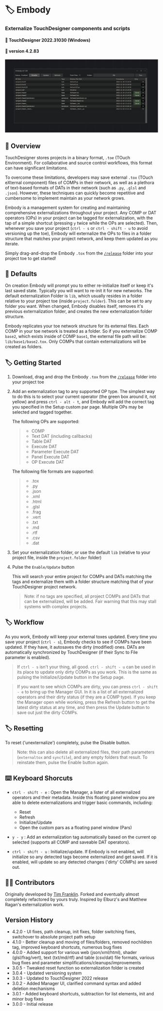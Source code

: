 # :label: Embody
### Externalize TouchDesigner components and scripts
#### :floppy_disk: TouchDesigner 2022.31030 (Windows)
#### :floppy_disk: version 4.2.83

<img src='https://raw.githubusercontent.com/dylanroscover/Embody/master/img/screenshot1.jpg'>

## :notebook_with_decorative_cover: Overview
TouchDesigner stores projects in a binary format, `.toe` (TOuch Environment). For collaborative and source control workflows, this format can have significant limitations.

To overcome these limitations, developers may save external `.tox` (TOuch eXternal component) files of COMPs in their network, as well as a plethora of text-based formats of DATs in their network (such as `.py`, `.glsl` and `.json`). However, these techniques can quickly become repetitive and cumbersome to implement maintain as your network grows.

Embody is a management system for creating and maintaining comprehensive externalizations throughout your project. Any COMP or DAT operators (OPs) in your project can be tagged for externalization, with the tap of a simple shortcut (pressing `y` twice while the OPs are selected). Then, whenever you save your project (`ctrl - s` or `ctrl - shift - u` to avoid versioning up the toe), Embody will externalize the OPs to files in a folder structure that matches your project network, and keep them updated as you iterate.

Simply drag-and-drop the Embody `.tox` from the [`/release`](https://github.com/dylanroscover/Embody/tree/master/release) folder into your project toe to get started!

## :page_with_curl: Defaults
On creation Embody will prompt you to either re-initialize itself or keep it's last saved state. Typically you will want to re-init it for new networks. The default externalization Folder is `lib`, which usually resides in a folder relative to your project toe (inside `project.folder`). This can be set to any folder you want. When changed, Embody disables itself, removes it's previous externalization folder, and creates the new externalization folder structure.

Embody replicates your toe network structure for its external files. Each COMP in your toe network is treated as a folder. So if you externalize COMP `base2`, which exists inside of COMP `base1`, the external file path will be: `lib/base1/base2.tox`. Only COMPs that contain externalizations will be created as folders.

## :label: Getting Started
1. Download, drag and drop the Embody `.tox` from the [`/release`](https://github.com/dylanroscover/Embody/tree/master/release) folder into your project toe
2. Add an externalization tag to any supported OP type. The simplest way to do this is to select your current operator (the green box around it, not yellow) and press `ctrl - alt - t`, and Embody will add the correct tag you specified in the Setup custom par page. Multiple OPs may be selected and tagged together.

	The following OPs are supported:
	> - COMP
	> - Text DAT (including callbacks)
	> - Table DAT
	> - Execute DAT
	> - Parameter Execute DAT
	> - Panel Execute DAT
	> - OP Execute DAT

	The following file formats are supported:
	> - .tox
	> - .py
	> - .json
	> - .xml
	> - .html
	> - .glsl
	> - .frag
	> - .vert
	> - .txt
	> - .md
	> - .rtf
	> - .csv
	> - .dat

3. Set your externalization folder, or use the default `lib` (relative to your project file, inside the `project.folder` folder)

4. Pulse the `Enable/Update` button

	This will search your entire project for COMPs and DATs matching the tags and externalize them with a folder structure matching that of your TouchDesigner project network.

	> Note: if no tags are specified, all project COMPs and DATs that can be externalized, will be added. Fair warning that this may stall systems with complex projects.

## :label: Workflow
As you work, Embody will keep your external toxes updated. Every time you save your project (`ctrl - s`), Embody checks to see if COMPs have been updated. If they have, it autosaves the dirty (modified) ones. DATs are automatically synchronized by TouchDesigner (if their Sync to File parameter is enabled).

> If `ctrl - s` isn't your thing, all good. `ctrl - shift - u` can be used in its place to update only dirty COMPs as you work. This is the same as pulsing the Initialize/Update button in the Setup page.

> If you want to see which COMPs are dirty, you can press `ctrl - shift - e` to bring up the Manager GUI. In it is a list of all externalized operators and their dirty status (if they are a COMP type). If you keep the Manager open while working, press the Refresh button to get the latest dirty status at any time, and then press the Update button to save out just the dirty COMPs.


## :label: Resetting
To reset ('unexternalize') completely, pulse the Disable button.

> Note: this can also delete all externalized files, their path parameters (`externaltox` and `syncfile`), and any empty folders that result. To reinstate them, pulse the Enable button again.

## :keyboard: Keyboard Shorcuts
- `ctrl - shift - e` :  Open the Manager, a lister of all externalized operators and their metadata. Inside this floating panel window you are able to delete externalizations and trigger basic commands, including:
	- Reset
	- Refresh
	- Initialize/Update
	- Open the custom pars as a floating panel window (Pars)

- `y - y` : Add an externalization tag automatically based on the current op selected (supports all COMP and saveable DAT operators).

- `ctrl - shift - u` : Initialize/update. If Embody is not enabled, will initialize so any detected tags become externalized and get saved. If it is enabled, will update so any detected changes ('dirty' COMPs) are saved out.

## :man_juggling: Contributors
Originally developed by [Tim Franklin](https://github.com/franklin113/). Forked and eventually almost completely refactored by yours truly. Inspired by Elburz's and Matthew Ragan's externalization work.

## Version History
- 4.2.0 - UI fixes, path cleanup, init fixes, folder switching fixes, switchover to absolute project path setup
- 4.1.0 - Better cleanup and moving of files/folders, removed nochildren tag, improved keyboard shortcuts, numerous bug fixes
- 4.0.0 - Added support for various web (json/xml/html), shader (glsl/frag/vert), text (txt/md/rtf) and table (csv/dat) file formats, various bug fixes and parameter simplifications/cleanups/improvements
- 3.0.5 - Tweaked reset function so externalization folder is created
- 3.0.4 - Updated versioning system
- 3.0.3 - Updated to TouchDesigner 2022 release 
- 3.0.2 - Added Manager UI, clarified command syntax and added deletion mechanisms
- 3.0.1 - Added keyboard shortcuts, subtraction for list elements, init and minor bug fixes 
- 3.0.0 - Initial release
